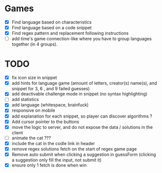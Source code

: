 # Games

- [x] Find language based on characteristics
- [x] Find language based on a code snippet
- [x] Find regex pattern and replacement following instructions
- [ ] add time's game connection-like where you have to group languages together (in 4 groups).

# TODO
- [x] fix icon size in snippet
- [x] add hints for language game (amount of letters, creator(s) name(s), and snippet for 3, 6 , and 9 failed guesses)
- [x] add deactivable challenge mode in snippet (no syntax highlighting)
- [ ] add statistics
- [x] add language (whitespace, brainfuck)
- [x] responsive on mobile
- [x] add explanation for each snippet, so player can discover algorithms ?
- [x] Add cursor pointer to the buttons
- [x] move the logic to server, and do not expose the data / solutions in the client
- [ ] animate the cat ???
- [x] include the cat in the codle link in header
- [x] remove regex solutions fetch  on the start of regex game page
- [x] Remove auto submit when clicking a suggestion in guessForm (clicking a suggestion only fill the input, not submit it)
- [x] ensure only 1 fetch is done when win